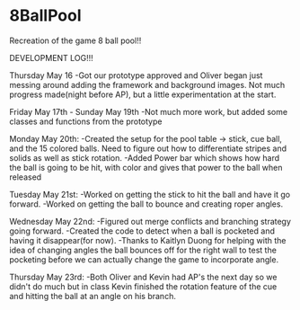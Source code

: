 # 8BallPool
Recreation of the game 8 ball pool!!


DEVELOPMENT LOG!!!

Thursday May 16
  -Got our prototype approved and Oliver began just messing around adding the framework and background images. Not much progress made(night before AP), but a little experimentation at the start.

Friday May 17th - Sunday May 19th
  -Not much more work, but added some classes and functions from the prototype


Monday May 20th:
  -Created the setup for the pool table -> stick, cue ball, and the 15 colored balls.
    Need to figure out how to differentiate stripes and solids as well as stick rotation.
  -Added Power bar which shows how hard the ball is going to be hit, with color and gives that power to the ball when released

Tuesday May 21st:
  -Worked on getting the stick to hit the ball and have it go forward.
  -Worked on getting the ball to bounce and creating roper angles.

Wednesday May 22nd:
  -Figured out merge conflicts and branching strategy going forward.
  -Created the code to detect when a ball is pocketed and having it disappear(for now).
  -Thanks to Kaitlyn Duong for helping with the idea of changing angles the ball bounces off for the right wall to test the pocketing before we can actually change the game to incorporate angle.
  
Thursday May 23rd:
-Both Oliver and Kevin had AP's the next day so we didn't do much but in class Kevin finished the rotation feature of the cue and hitting the ball at an angle on his branch.
